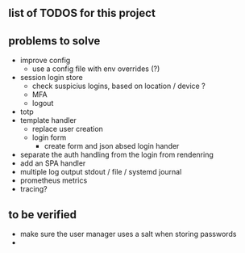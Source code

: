 ## list of TODOS for this project



## problems to solve

* improve config
  * use a config file with env overrides (?)
* session login store
  * check suspicius logins, based on location / device ?
  * MFA
  * logout
* totp
* template handler
  * replace user creation 
  * login form
    * create form and json absed login hander
* separate the auth handling from the login from rendenring
* add an SPA handler
* multiple log output stdout /  file / systemd journal
* prometheus metrics
* tracing?

## to be verified
* make sure the user manager uses a salt when storing passwords
* 